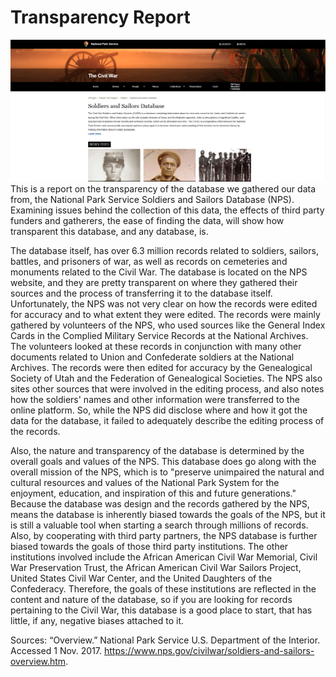 # Transparency Report

 ![National Park Service Soldiers and Sailors Database](./imgs/nps-database.PNG)
This is a report on the transparency of the database we gathered our data from, the National Park Service Soldiers and Sailors Database (NPS). Examining issues behind the collection of this data, the effects of third party funders and gatherers, the ease of finding the data, will show how transparent this database, and any database, is.

The database itself, has over 6.3 million records related to soldiers, sailors, battles, and prisoners of war, as well as records on cemeteries and monuments related to the Civil War. The database is located on the NPS website, and they are pretty transparent on where they gathered their sources and the process of transferring it to the database itself. Unfortunately, the NPS was not very clear on how the records were edited for accuracy and to what extent they were edited. The records were mainly gathered by volunteers of the NPS, who used sources like the General Index Cards in the Complied Military Service Records at the National Archives. The volunteers looked at these records in conjunction with many other documents related to Union and Confederate soldiers at the National Archives. The records were then edited for accuracy by the Genealogical Society of Utah and the Federation of Genealogical Societies. The NPS also sites other sources that were involved in the editing process, and also notes how the soldiers' names and other information were transferred to the online platform. So, while the NPS did disclose where and how it got the data for the database, it failed to adequately describe the editing process of the records.

Also, the nature and transparency of the database is determined by the overall goals and values of the NPS. This database does go along with the overall mission of the NPS, which is to "preserve unimpaired the natural and cultural resources and values of the National Park System for the enjoyment, education, and inspiration of this and future generations."  Because the database was design and the records gathered by the NPS, means the database is inherently biased towards the goals of the NPS, but it is still a valuable tool when starting a search through millions of records. Also, by cooperating with third party partners, the NPS database is further biased towards the goals of those third party institutions. The other institutions involved include the African American Civil War Memorial, Civil War Preservation Trust, the African American Civil War Sailors Project, United States Civil War Center, and the United Daughters of the Confederacy. Therefore, the goals of these institutions are reflected in the content and nature of the database, so if you are looking for records pertaining to the Civil War, this database is a good place to start, that has little, if any, negative biases attached to it.

Sources:
“Overview.” National Park Service U.S. Department of the Interior. Accessed 1 Nov. 2017. https://www.nps.gov/civilwar/soldiers-and-sailors-overview.htm.
